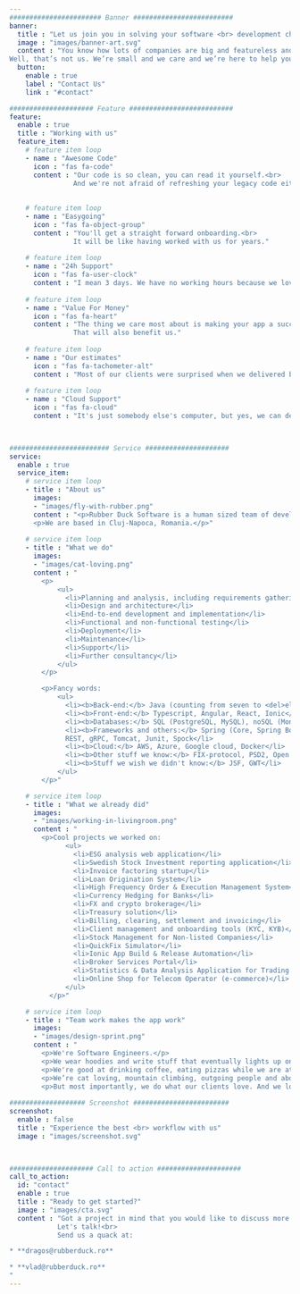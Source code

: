 ```yaml
---
####################### Banner #########################
banner:
  title : "Let us join you in solving your software <br> development challenges"
  image : "images/banner-art.svg"
  content : "You know how lots of companies are big and featureless and bureaucratic?<br> 
Well, that’s not us. We’re small and we care and we’re here to help you make your idea a tangible reality. Figuratively speaking."
  button:
    enable : true
    label : "Contact Us"
    link : "#contact"

##################### Feature ##########################
feature:
  enable : true
  title : "Working with us"
  feature_item:
    # feature item loop
    - name : "Awesome Code"
      icon : "fas fa-code"
      content : "Our code is so clean, you can read it yourself.<br>
                And we're not afraid of refreshing your legacy code either."
                 
      
    # feature item loop
    - name : "Easygoing"
      icon : "fas fa-object-group"
      content : "You'll get a straight forward onboarding.<br>
                It will be like having worked with us for years."
      
    # feature item loop
    - name : "24h Support"
      icon : "fas fa-user-clock"
      content : "I mean 3 days. We have no working hours because we love what we do.<br> Especially Vlad."
      
    # feature item loop
    - name : "Value For Money"
      icon : "fas fa-heart"
      content : "The thing we care most about is making your app a success.<br>
                That will also benefit us."
      
    # feature item loop
    - name : "Our estimates"
      icon : "fas fa-tachometer-alt"
      content : "Most of our clients were surprised when we delivered before our estimates."
      
    # feature item loop
    - name : "Cloud Support"
      icon : "fas fa-cloud"
      content : "It's just somebody else's computer, but yes, we can deal with AWS, GCP or Azure, no worries."
      


######################### Service #####################
service:
  enable : true
  service_item:
    # service item loop
    - title : "About us"
      images:
      - "images/fly-with-rubber.png"
      content : "<p>Rubber Duck Software is a human sized team of developers devoted to creating functional, smart and easy to use applications by providing end-to-end solutions to your needs.</p>
      <p>We are based in Cluj-Napoca, Romania.</p>"
        
    # service item loop
    - title : "What we do"
      images:
      - "images/cat-loving.png"
      content : "
        <p>
            <ul>
              <li>Planning and analysis, including requirements gathering</li>
              <li>Design and architecture</li>
              <li>End-to-end development and implementation</li>
              <li>Functional and non-functional testing</li>
              <li>Deployment</li>
              <li>Maintenance</li>
              <li>Support</li>
              <li>Further consultancy</li>
            </ul>
        </p>

        <p>Fancy words: 
            <ul>
              <li><b>Back-end:</b> Java (counting from seven to <del>eleven</del> seventeen)</li>
              <li><b>Front-end:</b> Typescript, Angular, React, Ionic</li>
              <li><b>Databases:</b> SQL (PostgreSQL, MySQL), noSQL (MongoDB)</li>
              <li><b>Frameworks and others:</b> Spring (Core, Spring Boot, Spring Security, Spring MVC), Hibernate/JPA, Kafka, Gradle/Maven, git, 
              REST, gRPC, Tomcat, Junit, Spock</li>
              <li><b>Cloud:</b> AWS, Azure, Google cloud, Docker</li>
              <li><b>Other stuff we know:</b> FIX-protocol, PSD2, Open Banking, OAuth2, BankID</li>
              <li><b>Stuff we wish we didn't know:</b> JSF, GWT</li>
            </ul>
        </p>"

    # service item loop
    - title : "What we already did"
      images:
      - "images/working-in-livingroom.png"
      content : "
        <p>Cool projects we worked on: 
              <ul>
                <li>ESG analysis web application</li>
                <li>Swedish Stock Investment reporting application</li>
                <li>Invoice factoring startup</li>
                <li>Loan Origination System</li>
                <li>High Frequency Order & Execution Management System</li>
                <li>Currency Hedging for Banks</li>
                <li>FX and crypto brokerage</li>
                <li>Treasury solution</li>
                <li>Billing, clearing, settlement and invoicing</li>
                <li>Client management and onboarding tools (KYC, KYB)</li>
                <li>Stock Management for Non-listed Companies</li>
                <li>QuickFix Simulator</li>
                <li>Ionic App Build & Release Automation</li>
                <li>Broker Services Portal</li>
                <li>Statistics & Data Analysis Application for Trading Platform</li>
                <li>Online Shop for Telecom Operator (e-commerce)</li>
              </ul>
          </p>"

    # service item loop
    - title : "Team work makes the app work"
      images:
      - "images/design-sprint.png"
      content : "
        <p>We're Software Engineers.</p>
        <p>We wear hoodies and write stuff that eventually lights up on a screen in a way that you would enjoy.</p>
        <p>We're good at drinking coffee, eating pizzas while we are at our desks typing away and making inside jokes. Like the one with the good programmer: he/she/they are someone who always looks both ways before crossing a one-way street. Get it?</p>
        <p>We’re cat loving, mountain climbing, outgoing people and above all, geeks. Major geeks.</p>
        <p>But most importantly, we do what our clients love. And we love doing that!</p>"
        
################### Screenshot ########################
screenshot:
  enable : false
  title : "Experience the best <br> workflow with us"
  image : "images/screenshot.svg"

  

##################### Call to action #####################
call_to_action:
  id: "contact"
  enable : true
  title : "Ready to get started?"
  image : "images/cta.svg"
  content : "Got a project in mind that you would like to discuss more about?<br>
            Let's talk!<br>
            Send us a quack at:

* **dragos@rubberduck.ro**

* **vlad@rubberduck.ro**
"
---
```

